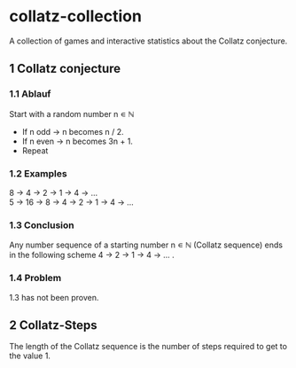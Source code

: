 # collatz-collection
A collection of games and interactive statistics about the Collatz conjecture.

## 1 Collatz conjecture
### 1.1 Ablauf
Start with a random number n ∊ ℕ
- If n odd → n becomes n / 2.
- If n even → n becomes 3n + 1.
- Repeat

### 1.2 Examples
8 → 4 → 2 → 1 → 4 → ... \
5 → 16 → 8 → 4 → 2 → 1 → 4 → ...


### 1.3 Conclusion
Any number sequence of a starting number n ∊ ℕ (Collatz sequence)
ends in the following scheme 4 → 2 → 1 → 4 → ... .

### 1.4 Problem
1.3 has not been proven.

## 2 Collatz-Steps
The length of the Collatz sequence is the number of steps required
to get to the value 1.
